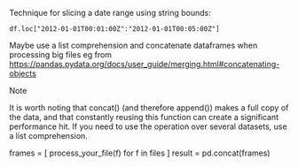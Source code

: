 Technique for slicing a date range using string bounds:

```
df.loc["2012-01-01T00:01:00Z":"2012-01-01T00:05:00Z"]
```

Maybe use a list comprehension and concatenate dataframes when processing big files
eg from https://pandas.pydata.org/docs/user_guide/merging.html#concatenating-objects

Note

It is worth noting that concat() (and therefore append()) makes a full copy of the data, and that constantly reusing this function can create a significant performance hit. If you need to use the operation over several datasets, use a list comprehension.

frames = [ process_your_file(f) for f in files ]
result = pd.concat(frames)


